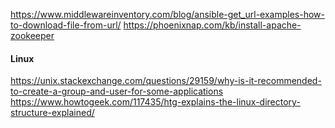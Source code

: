 https://www.middlewareinventory.com/blog/ansible-get_url-examples-how-to-download-file-from-url/
https://phoenixnap.com/kb/install-apache-zookeeper

#### Linux

https://unix.stackexchange.com/questions/29159/why-is-it-recommended-to-create-a-group-and-user-for-some-applications
https://www.howtogeek.com/117435/htg-explains-the-linux-directory-structure-explained/